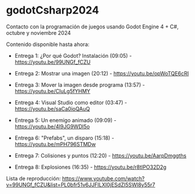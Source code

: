 # godotCsharp2024

Contacto con la programación de juegos usando Godot Engine 4 + C#, octubre y noviembre 2024

Contenido disponible hasta ahora:

 - Entrega 1: ¿Por qué Godot? Instalación (09:05) - https://youtu.be/99UNGf_fCZU

 - Entrega 2: Mostrar una imagen (20:12) - https://youtu.be/opWoTQE6cRI

 - Entrega 3: Mover la imagen desde programa (13:57) - https://youtu.be/CluLg5fYHMY

 - Entrega 4: Visual Studio como editor (03:47) - https://youtu.be/saCa0ioQAuQ

 - Entrega 5: Un enemigo animado (09:09) - https://youtu.be/4I9JG9WDl5o

 - Entrega 6: "Prefabs", un disparo (15:18) - https://youtu.be/mPH796STMDw

 - Entrega 7: Colisiones y puntos (12:20) - https://youtu.be/AarpDmggths

 - Entrega 8: Explosiones (16:35) - https://youtu.be/r8tlPO32D2g

Lista de reproducción: https://www.youtube.com/watch?v=99UNGf_fCZU&list=PL0bfr51v6JJFILXI0jESdZI5SWl8y55r7
